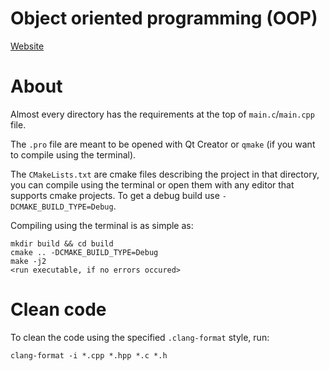 # Object oriented programming (OOP)
[Website](http://www.cs.ubbcluj.ro/~istvanc/oop/)

# About
Almost every directory has the requirements at the top of `main.c`/`main.cpp` file.

The `.pro` file are meant to be opened with Qt Creator or `qmake` (if you want to compile using the terminal).

The `CMakeLists.txt` are cmake files describing the project in that directory, you can compile using the terminal
or open them with any editor that supports cmake projects.
To get a debug build use `-DCMAKE_BUILD_TYPE=Debug`.

Compiling using the terminal is as simple as:
```
mkdir build && cd build
cmake .. -DCMAKE_BUILD_TYPE=Debug
make -j2
<run executable, if no errors occured>
```

# Clean code
To clean the code using the specified `.clang-format` style, run:
```
clang-format -i *.cpp *.hpp *.c *.h
```
